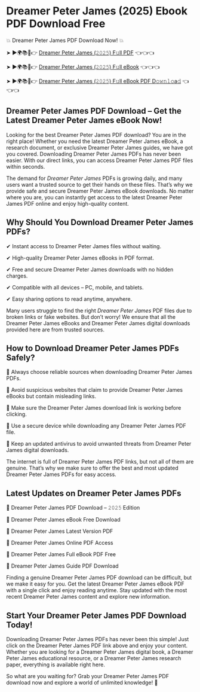 # Dreamer Peter James (2025) Ebook PDF Download Free

💥 Dreamer Peter James PDF Download Now! 💥

➤ ►🌍📚📱👉 [Dreamer Peter James (𝟸𝟶𝟸𝟻) F𝚞ll PDF](https://getpdf.xyz/dreamer-peter-james) 👈👈👈


➤ ►🌍📚📱👉 [Dreamer Peter James (𝟸𝟶𝟸𝟻) F𝚞ll eBook](https://getpdf.xyz/dreamer-peter-james) 👈👈👈


➤ ►🌍📚📱👉 [Dreamer Peter James (𝟸𝟶𝟸𝟻) F𝚞ll eBook PDF D𝚘𝚠𝚗𝚕𝚘a𝚍](https://getpdf.xyz/dreamer-peter-james) 👈👈👈


## Dreamer Peter James PDF Download – Get the Latest Dreamer Peter James eBook Now!

Looking for the best Dreamer Peter James PDF download? You are in the right place! Whether you need the latest Dreamer Peter James eBook, a research document, or exclusive Dreamer Peter James guides, we have got you covered. Downloading Dreamer Peter James PDFs has never been easier. With our direct links, you can access Dreamer Peter James PDF files within seconds.

The demand for *Dreamer Peter James* PDFs is growing daily, and many users want a trusted source to get their hands on these files. That’s why we provide safe and secure Dreamer Peter James eBook downloads. No matter where you are, you can instantly get access to the latest Dreamer Peter James PDF online and enjoy high-quality content.

## Why Should You Download Dreamer Peter James PDFs?

✔ Instant access to Dreamer Peter James files without waiting.

✔ High-quality Dreamer Peter James eBooks in PDF format.

✔ Free and secure Dreamer Peter James downloads with no hidden charges.

✔ Compatible with all devices – PC, mobile, and tablets.

✔ Easy sharing options to read anytime, anywhere.

Many users struggle to find the right *Dreamer Peter James* PDF files due to broken links or fake websites. But don’t worry! We ensure that all the Dreamer Peter James eBooks and Dreamer Peter James digital downloads provided here are from trusted sources.

## How to Download Dreamer Peter James PDFs Safely?

📌 Always choose reliable sources when downloading Dreamer Peter James PDFs.

📌 Avoid suspicious websites that claim to provide Dreamer Peter James eBooks but contain misleading links.

📌 Make sure the Dreamer Peter James download link is working before clicking.

📌 Use a secure device while downloading any Dreamer Peter James PDF file.

📌 Keep an updated antivirus to avoid unwanted threats from Dreamer Peter James digital downloads.

The internet is full of Dreamer Peter James PDF links, but not all of them are genuine. That’s why we make sure to offer the best and most updated Dreamer Peter James PDFs for easy access.

## Latest Updates on Dreamer Peter James PDFs

🔹 Dreamer Peter James PDF Download – 𝟸𝟶𝟸𝟻 Edition

🔹 Dreamer Peter James eBook Free Download

🔹 Dreamer Peter James Latest Version PDF

🔹 Dreamer Peter James Online PDF Access

🔹 Dreamer Peter James Full eBook PDF Free

🔹 Dreamer Peter James Guide PDF Download

Finding a genuine Dreamer Peter James PDF download can be difficult, but we make it easy for you. Get the latest Dreamer Peter James eBook PDF with a single click and enjoy reading anytime. Stay updated with the most recent Dreamer Peter James content and explore new information.

## Start Your Dreamer Peter James PDF Download Today!

Downloading Dreamer Peter James PDFs has never been this simple! Just click on the Dreamer Peter James PDF link above and enjoy your content. Whether you are looking for a Dreamer Peter James digital book, a Dreamer Peter James educational resource, or a Dreamer Peter James research paper, everything is available right here.

So what are you waiting for? Grab your Dreamer Peter James PDF download now and explore a world of unlimited knowledge! 🚀